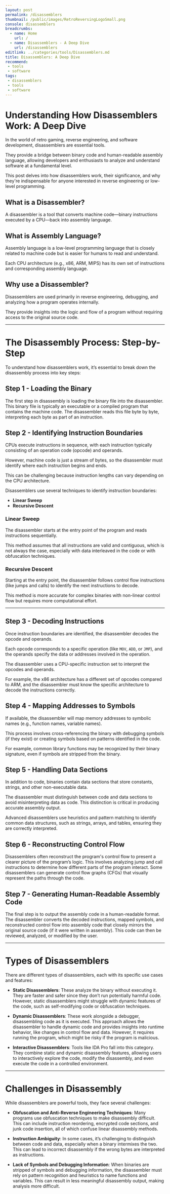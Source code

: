 ```yaml
---
layout: post
permalink: /disassemblers
thumbnail: /public/images/RetroReversingLogoSmall.png
console: disassemblers
breadcrumbs:
  - name: Home
    url: /
  - name: Disassemblers - A Deep Dive
    url: /disassemblers
editlink: ../categories/tools/Disassemblers.md
title: Disassemblers: A Deep Dive
recommend: 
 - tools
 - software
tags:
 - disassemblers
 - tools
 - software
---
```


# Understanding How Disassemblers Work: A Deep Dive

In the world of retro gaming, reverse engineering, and software development, disassemblers are essential tools. 

They provide a bridge between binary code and human-readable assembly language, allowing developers and enthusiasts to analyze and understand software at a fundamental level. 

This post delves into how disassemblers work, their significance, and why they're indispensable for anyone interested in reverse engineering or low-level programming.

## What is a Disassembler?

A disassembler is a tool that converts machine code—binary instructions executed by a CPU—back into assembly language. 

## What is Assembly Language?
Assembly language is a low-level programming language that is closely related to machine code but is easier for humans to read and understand. 

Each CPU architecture (e.g., x86, ARM, MIPS) has its own set of instructions and corresponding assembly language.

## Why use a Disassembler?
Disassemblers are used primarily in reverse engineering, debugging, and analyzing how a program operates internally. 

They provide insights into the logic and flow of a program without requiring access to the original source code.

---

# The Disassembly Process: Step-by-Step

To understand how disassemblers work, it’s essential to break down the disassembly process into key steps:

## Step 1 - Loading the Binary
The first step in disassembly is loading the binary file into the disassembler.
This binary file is typically an executable or a compiled program that contains the machine code.
The disassembler reads this file byte by byte, interpreting each byte as part of an instruction.

## Step 2 - Identifying Instruction Boundaries
CPUs execute instructions in sequence, with each instruction typically consisting of an operation code (opcode) and operands. 

However, machine code is just a stream of bytes, so the disassembler must identify where each instruction begins and ends. 

This can be challenging because instruction lengths can vary depending on the CPU architecture.

Disassemblers use several techniques to identify instruction boundaries:
   - **Linear Sweep**
   - **Recursive Descent**

### Linear Sweep
The disassembler starts at the entry point of the program and reads instructions sequentially. 

This method assumes that all instructions are valid and contiguous, which is not always the case, especially with data interleaved in the code or with obfuscation techniques.

### Recursive Descent
Starting at the entry point, the disassembler follows control flow instructions (like jumps and calls) to identify the next instructions to decode. 

This method is more accurate for complex binaries with non-linear control flow but requires more computational effort.

---
## Step 3 - Decoding Instructions
Once instruction boundaries are identified, the disassembler decodes the opcode and operands. 
   
Each opcode corresponds to a specific operation (like `MOV`, `ADD`, or `JMP`), and the operands specify the data or addresses involved in the operation.

The disassembler uses a CPU-specific instruction set to interpret the opcodes and operands. 

For example, the x86 architecture has a different set of opcodes compared to ARM, and the disassembler must know the specific architecture to decode the instructions correctly.

## Step 4 - Mapping Addresses to Symbols
   If available, the disassembler will map memory addresses to symbolic names (e.g., function names, variable names). 
   
   This process involves cross-referencing the binary with debugging symbols (if they exist) or creating symbols based on patterns identified in the code. 
   
   For example, common library functions may be recognized by their binary signature, even if symbols are stripped from the binary.

## Step 5 - Handling Data Sections
   In addition to code, binaries contain data sections that store constants, strings, and other non-executable data. 
   
   The disassembler must distinguish between code and data sections to avoid misinterpreting data as code. This distinction is critical in producing accurate assembly output.

   Advanced disassemblers use heuristics and pattern matching to identify common data structures, such as strings, arrays, and tables, ensuring they are correctly interpreted.

## Step 6 - Reconstructing Control Flow
   Disassemblers often reconstruct the program's control flow to present a clearer picture of the program’s logic. This involves analyzing jump and call instructions to determine how different parts of the program interact. Some disassemblers can generate control flow graphs (CFGs) that visually represent the paths through the code.

## Step 7 - Generating Human-Readable Assembly Code
   The final step is to output the assembly code in a human-readable format. The disassembler converts the decoded instructions, mapped symbols, and reconstructed control flow into assembly code that closely mirrors the original source code (if it were written in assembly). This code can then be reviewed, analyzed, or modified by the user.

---
# Types of Disassemblers

There are different types of disassemblers, each with its specific use cases and features:

- **Static Disassemblers**: These analyze the binary without executing it. They are faster and safer since they don’t run potentially harmful code. However, static disassemblers might struggle with dynamic features of the code, such as self-modifying code or obfuscation techniques.

- **Dynamic Disassemblers**: These work alongside a debugger, disassembling code as it is executed. This approach allows the disassembler to handle dynamic code and provides insights into runtime behavior, like changes in control flow and data. However, it requires running the program, which might be risky if the program is malicious.

- **Interactive Disassemblers**: Tools like IDA Pro fall into this category. They combine static and dynamic disassembly features, allowing users to interactively explore the code, modify the disassembly, and even execute the code in a controlled environment.

---
# Challenges in Disassembly

While disassemblers are powerful tools, they face several challenges:

- **Obfuscation and Anti-Reverse Engineering Techniques**: Many programs use obfuscation techniques to make disassembly difficult. This can include instruction reordering, encrypted code sections, and junk code insertion, all of which confuse linear disassembly methods.

- **Instruction Ambiguity**: In some cases, it’s challenging to distinguish between code and data, especially when a binary intermixes the two. This can lead to incorrect disassembly if the wrong bytes are interpreted as instructions.

- **Lack of Symbols and Debugging Information**: When binaries are stripped of symbols and debugging information, the disassembler must rely on pattern recognition and heuristics to name functions and variables. This can result in less meaningful disassembly output, making analysis more difficult.

